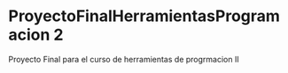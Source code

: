 # ProyectoFinalHerramientasProgramacion 2
 Proyecto Final para el curso de herramientas de progrmacion II
